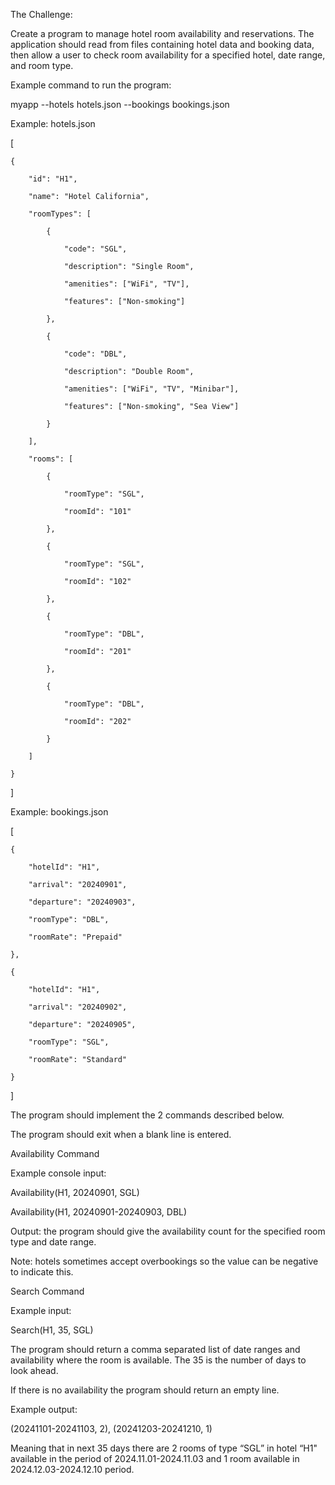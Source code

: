 The Challenge: 

Create a program to manage hotel room availability and reservations. The application should read from files containing hotel data and booking data, then allow a user to check room availability for a specified hotel, date range, and room type.  

Example command to run the program:  

myapp --hotels hotels.json --bookings bookings.json   

 

Example: hotels.json  

[

    {

        "id": "H1",

        "name": "Hotel California",

        "roomTypes": [

            {

                "code": "SGL",

                "description": "Single Room",

                "amenities": ["WiFi", "TV"],

                "features": ["Non-smoking"]

            },

            {

                "code": "DBL",

                "description": "Double Room",

                "amenities": ["WiFi", "TV", "Minibar"],

                "features": ["Non-smoking", "Sea View"]

            }

        ],

        "rooms": [

            {

                "roomType": "SGL",

                "roomId": "101"

            },

            {

                "roomType": "SGL",

                "roomId": "102"

            },

            {

                "roomType": "DBL",

                "roomId": "201"

            },

            {

                "roomType": "DBL",

                "roomId": "202"

            }

        ]

    }

]

 

 

Example: bookings.json  

[

    {

        "hotelId": "H1",

        "arrival": "20240901",

        "departure": "20240903",

        "roomType": "DBL",

        "roomRate": "Prepaid"

    },

    {

        "hotelId": "H1",

        "arrival": "20240902",

        "departure": "20240905",

        "roomType": "SGL",

        "roomRate": "Standard"

    }

]

 

 

The program should implement the 2 commands described below. 

The program should exit when a blank line is entered.  

 

Availability Command 

 

Example console input: 

Availability(H1, 20240901, SGL) 

Availability(H1, 20240901-20240903, DBL)    

 

Output: the program should give the availability count for the specified room type and date range.

Note: hotels sometimes accept overbookings so the value can be negative to indicate this. 

 

Search Command 

 

Example input:

Search(H1, 35, SGL)

The program should return a comma separated list of date ranges and availability where the room is available. The 35 is the number of days to look ahead. 

If there is no availability the program should return an empty line. 

 

Example output:

 

(20241101-20241103, 2), (20241203-20241210, 1)



Meaning that in next 35 days there are 2 rooms of type “SGL” in hotel “H1" available in the period of 2024.11.01-2024.11.03 and 1 room available in 2024.12.03-2024.12.10 period.
